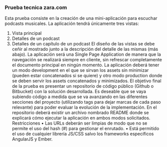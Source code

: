 ### Prueba tecnica zara.com

Esta prueba consiste en la creación de una mini-aplicación para escuchar
podcasts musicales.
La aplicación tendrá únicamente tres vistas:

1. Vista principal
2. Detalles de un podcast
3. Detalles de un capítulo de un podcast
   El diseño de las vistas se debe ceñir al mostrado junto a la descripción del detalle de
   las mismas (más abajo).
   La aplicación será una Single Page Application de manera que la navegación se realizará
   siempre en cliente, sin refrescar completamente el documento principal en ningún
   momento.
   La aplicación deberá tener un modo development en el que se sirvan los assets sin
   minimizar (pueden estar concatenados si se quiere) y otro modo production donde se
   deben servir los assets concatenados y minimizados.
   El objetivo final de la prueba es presentar un repositorio de código público (Github o
   Bitbucket) con la solución desarrollada. Es deseable que se vaya subiendo código a
   medida que se va avanzando en las diferentes secciones del proyecto (utilizando tags
   para dejar marcas de cada paso relevante) para poder evaluar la evolución de la
   implementación. En el repositorio deberá existir un archivo nombrado README donde se
   explicará cómo ejecutar la aplicación en ambos modos solicitados.
   Restricciones
   • Las URLs deberán ser limpias de modo que no se permite el uso del hash (#)
   para gestionar el enrutado.
   • Está permitido el uso de cualquier librería JS/CSS salvo los frameworks
   específicos AngularJS y Ember.
